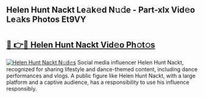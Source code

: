 ## Helen Hunt Nackt Le𝚊k𝚎d N𝚞𝚍e - Part-xIx Vid𝚎o Le𝚊ks Photos Et9VY

# <h2><a href="http://fb33cw.evod.top/?m=Helen+Hunt+Nackt">🔗 👉🔴 Helen Hunt Nackt Vid𝚎o Ph𝚘t𝚘s</a></h2>

[![Helen Hunt Nackt N𝚞d𝚎s](https://i.imgur.com/8V9OHl7.gif)](http://fb33cw.evod.top/?m=Helen+Hunt+Nackt)
Social media influencer Helen Hunt Nackt, recognized for sharing lifestyle and dance-themed content, including dance performances and vlogs. A public figure like Helen Hunt Nackt, with a large platform and a captive audience, has a responsibility to use his influence responsibly. 
